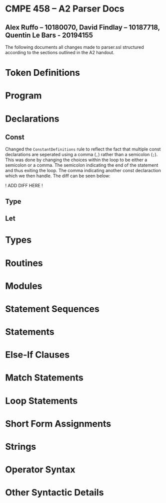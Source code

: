 # CMPE 458 – A2 Parser Docs
Alex Ruffo – 10180070, David Findlay – 10187718, Quentin Le Bars - 20194155
----------------------------------------------------------------------------
The following documents all changes made to parser.ssl structured according to the sections outlined in the A2 handout.

# Token Definitions

# Program

# Declarations
## Const
Changed the `ConstantDefinitions` rule to reflect the fact that multiple const declarations are seperated using a comma (`,`) rather than a semicolon (`;`).
This was done by changing the choices within the loop to be either a semicolon or a comma. The semicolon indicating the end of the statement and thus exiting the loop. The comma indicating another const declaraction which we then handle. The diff can be seen below:

! ADD DIFF HERE !

## Type

## Let

# Types

# Routines

# Modules

# Statement Sequences

# Statements

# Else-If Clauses

# Match Statements

# Loop Statements

# Short Form Assignments

# Strings

# Operator Syntax

# Other Syntactic Details

